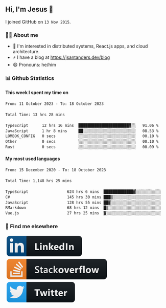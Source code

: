 ## Hi, I'm Jesus 👋

I joined GitHub on `13 Nov 2015`.

<!-- Talking about you -->

### 👨‍💻 About me

- 👦 I'm interested in distributed systems, React.js apps, and cloud architecture.
- ⚡️ I have a blog at <https://jsantanders.dev/blog>
- 😄 Pronouns: he/him

### 📊 Github Statistics

#### This week I spent my time on

<!--START_SECTION:weekly-->

```txt
From: 11 October 2023 - To: 18 October 2023

Total Time: 13 hrs 28 mins

TypeScript      12 hrs 16 mins  ██████████████████████▓░░   91.06 %
JavaScript      1 hr 8 mins     ██░░░░░░░░░░░░░░░░░░░░░░░   08.53 %
LOMBOK_CONFIG   0 secs          ░░░░░░░░░░░░░░░░░░░░░░░░░   00.10 %
Other           0 secs          ░░░░░░░░░░░░░░░░░░░░░░░░░   00.10 %
Rust            0 secs          ░░░░░░░░░░░░░░░░░░░░░░░░░   00.09 %
```

<!--END_SECTION:weekly-->

#### My most used languages

<!--START_SECTION:alltime-->

```txt
From: 15 December 2020 - To: 18 October 2023

Total Time: 1,148 hrs 25 mins

TypeScript                 624 hrs 6 mins  █████████████▓░░░░░░░░░░░   54.34 %
C#                         145 hrs 30 mins ███▒░░░░░░░░░░░░░░░░░░░░░   12.67 %
JavaScript                 128 hrs 55 mins ██▓░░░░░░░░░░░░░░░░░░░░░░   11.23 %
RMarkdown                  68 hrs 12 mins  █▒░░░░░░░░░░░░░░░░░░░░░░░   05.94 %
Vue.js                     27 hrs 25 mins  ▓░░░░░░░░░░░░░░░░░░░░░░░░   02.39 %
```

<!--END_SECTION:alltime-->

### 📢 Find me elsewhere

<p>
  <a target="_blank" href="https://linkedin.com/in/jsantanders">
    <img src="https://github.com/jsantanders/jsantanders/blob/master/img/linkedin.svg" alt="LinkedIn" style="vertical-align:top; margin:4px">
  </a>
  
  <a target="_blank" href="https://stackoverflow.com/users/7318331/jesus-santander">
    <img src="https://github.com/jsantanders/jsantanders/blob/master/img/stackoverflow.svg" alt="StackOverflow" style="vertical-align:top; margin:4px">
  </a>
  
  <a target="_blank" href="http://twitter.com/jsantanders">
    <img src="https://github.com/jsantanders/jsantanders/blob/master/img/twitter.svg" alt="Twitter" style="vertical-align:top; margin:4px">
  </a>
</p>
